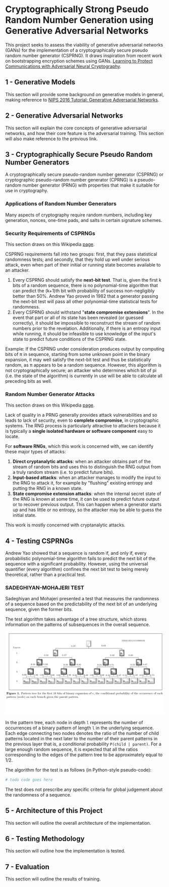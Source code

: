 # Cryptographically Strong Pseudo Random Number Generation using Generative Adversarial Networks
This project seeks to assess the viability of generative adversarial networks
(GANs) for the implementation of a cryptographically secure pseudo random
number generator (CSPRNG). It draws inspiration from recent work on
bootstrapping encryption schemes using GANs. [Learning to Protect Communications
with Adversarial Neural Cryptography](https://arxiv.org/abs/1610.06918).



## 1 - Generative Models
This section will provide some background on generative models in general,
making reference to [NIPS 2016 Tutorial: Generative Adversarial Networks](https://arxiv.org/abs/1701.00160).


## 2 - Generative Adversarial Networks
This section will explain the core concepts of generative adversarial networks,
and how their core feature is the adversarial training. This section will also
make reference to the previous link.


## 3 - Cryptographically Secure Pseudo Random Number Generators
A cryptographically secure pseudo-random number generator (CSPRNG) or
cryptographic pseudo-random number generator (CPRNG) is a pseudo-random number
generator (PRNG) with properties that make it suitable for use in cryptography.

### Applications of Random Number Generators
Many aspects of cryptography require random numbers, including key generation,
nonces, one-time pads, and salts in certain signature schemes.

### Security Requirements of CSPRNGs
This section draws on this Wikipedia [page](https://en.wikipedia.org/wiki/Cryptographically_secure_pseudorandom_number_generator#Requirements).

CSPRNG requirements fall into two groups: first, that they pass statistical
randomness tests; and secondly, that they hold up well under serious attack,
even when part of their initial or running state becomes available to an
attacker.

1.  Every CSPRNG should satisfy the **next-bit test**. That is, given the first
    k bits of a random sequence, there is no polynomial-time algorithm that can
    predict the (k+1)th bit with probability of success non-negligibly better
    than 50%. Andrew Yao proved in 1982 that a generator passing the next-bit
    test will pass all other polynomial-time statistical tests for randomness.
2.  Every CSPRNG should withstand "**state compromise extensions**". In the event
    that part or all of its state has been revealed (or guessed correctly),
    it should be impossible to reconstruct the stream of random numbers prior
    to the revelation. Additionally, if there is an entropy input while running,
    it should be infeasible to use knowledge of the input's state to predict
    future conditions of the CSPRNG state.

Example: If the CSPRNG under consideration produces output by computing bits
of π in sequence, starting from some unknown point in the binary expansion,
it may well satisfy the next-bit test and thus be statistically random,
as π appears to be a random sequence. However, this algorithm is not
cryptographically secure; an attacker who determines which bit of pi
(i.e. the state of the algorithm) is currently in use will be able to calculate
all preceding bits as well.

### Random Number Generator Attacks
This section draws on this Wikipedia [page](https://en.wikipedia.org/wiki/Random_number_generator_attack).

Lack of quality in a PRNG generally provides attack vulnerabilities and so
leads to lack of security, even to **complete compromise**, in cryptographic
systems. The RNG process is particularly attractive to attackers because it is
typically a **single isolated hardware or software component** easy to locate.

For **software RNGs**, which this work is concerned with, we can identify these
major types of attacks:

1.  **Direct cryptanalytic attacks**: when an attacker obtains part of the stream
    of random bits and uses this to distinguish the RNG output from a truly
    random stream (i.e. to predict future bits).
2.  **Input-based attacks**: when an attacker manages to modify the input to the
    RNG to attack it, for example by "flushing" existing entropy and putting
    the RNG in a known state.
3.  **State compromise extension attacks**: when the internal secret state of the
    RNG is known at some time, it can be used to predict future output or to
    recover previous output. This can happen when a generator starts up and has
    little or no entropy, so the attacker may be able to guess the initial
    state.

This work is mostly concerned with cryptanalytic attacks.


## 4 - Testing CSPRNGs
Andrew Yao showed that a sequence is random if, and only if, every probabilistic
polynomial-time algorithm fails to predict the next bit of the sequence with a
significant probability. However, using the universal quantifier (every
algorithm) confines the next bit test to being merely theoretical, rather than
a practical test.

### SADEGHIYAN-MOHAJERI TEST
Sadeghiyan and Mohajeri presented a test that measures the randomness of a
sequence based on the predictability of the next bit of an underlying sequence,
given the former bits.

The test algorithm takes advantage of a tree structure, which stores information
on the patterns of subsequences in the overall sequence.

![Pattern Tree](./img/pattern_tree.png)

In the pattern tree, each node in depth `l` represents the number of
occurrences of a binary pattern of length `l` in the underlying sequence.
Each edge connecting two nodes denotes the ratio of the number of child patterns
located in the next later to the number of their parent patterns in the previous
layer that is, a conditional probability `P(child | parent)`. For a large enough
random sequence, it is expected that all the ratios corresponding to the edges
of the pattern tree to be approximately equal to 1/2.

The algorithm for the test is as follows (in Python-style pseudo-code):

```python
# todo code goes here
```

The test does not prescribe any specific criteria for global judgement about
the randomness of a sequence.


## 5 - Architecture of this Project
This section will outline the overall architecture of the implementation.


## 6 - Testing Methodology
This section will outline how the implementation is tested.


## 7 - Evaluation
This section will outline the results of training.
